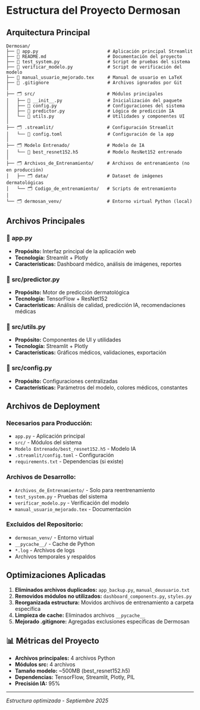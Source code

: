 #  Estructura del Proyecto Dermosan

##  Arquitectura Principal

```
Dermosan/
├── 📄 app.py                          # Aplicación principal Streamlit
├── 📄 README.md                       # Documentación del proyecto
├── 📄 test_system.py                  # Script de pruebas del sistema
├── 📄 verificar_modelo.py             # Script de verificación del modelo
├── 📄 manual_usuario_mejorado.tex     # Manual de usuario en LaTeX
├── 📄 .gitignore                      # Archivos ignorados por Git
│
├── 🗂️ src/                           # Módulos principales
│   ├── 📄 __init__.py                 # Inicialización del paquete
│   ├── 📄 config.py                   # Configuraciones del sistema
│   ├── 📄 predictor.py                # Lógica de predicción IA
│   └── 📄 utils.py                    # Utilidades y componentes UI
│
├── 🗂️ .streamlit/                    # Configuración Streamlit
│   └── 📄 config.toml                 # Configuración de la app
│
├── 🗂️ Modelo Entrenado/              # Modelo de IA
│   └── 📄 best_resnet152.h5           # Modelo ResNet152 entrenado
│
├── 🗂️ Archivos_de_Entrenamiento/     # Archivos de entrenamiento (no en producción)
│   ├── 🗂️ data/                      # Dataset de imágenes dermatológicas
│   └── 🗂️ Codigo_de_entrenamiento/   # Scripts de entrenamiento
│
└── 🗂️ dermosan_venv/                 # Entorno virtual Python (local)
```

##  Archivos Principales

### 📄 **app.py**
- **Propósito:** Interfaz principal de la aplicación web
- **Tecnología:** Streamlit + Plotly
- **Características:** Dashboard médico, análisis de imágenes, reportes

### 📄 **src/predictor.py**
- **Propósito:** Motor de predicción dermatológica
- **Tecnología:** TensorFlow + ResNet152
- **Características:** Análisis de calidad, predicción IA, recomendaciones médicas

### 📄 **src/utils.py**
- **Propósito:** Componentes de UI y utilidades
- **Tecnología:** Streamlit + Plotly
- **Características:** Gráficos médicos, validaciones, exportación

### 📄 **src/config.py**
- **Propósito:** Configuraciones centralizadas
- **Características:** Parámetros del modelo, colores médicos, constantes

##  Archivos de Deployment

###  **Necesarios para Producción:**
- `app.py` - Aplicación principal
- `src/` - Módulos del sistema
- `Modelo Entrenado/best_resnet152.h5` - Modelo IA
- `.streamlit/config.toml` - Configuración
- `requirements.txt` - Dependencias (si existe)

###  **Archivos de Desarrollo:**
- `Archivos_de_Entrenamiento/` - Solo para reentrenamiento
- `test_system.py` - Pruebas del sistema
- `verificar_modelo.py` - Verificación del modelo
- `manual_usuario_mejorado.tex` - Documentación

###  **Excluidos del Repositorio:**
- `dermosan_venv/` - Entorno virtual
- `__pycache__/` - Cache de Python
- `*.log` - Archivos de logs
- Archivos temporales y respaldos

##  Optimizaciones Aplicadas

1. **Eliminados archivos duplicados:** `app_backup.py`, `manual_deusuario.txt`
2. **Removidos módulos no utilizados:** `dashboard_components.py`, `styles.py`
3. **Reorganizada estructura:** Movidos archivos de entrenamiento a carpeta específica
4. **Limpieza de cache:** Eliminados archivos `__pycache__`
5. **Mejorado .gitignore:** Agregadas exclusiones específicas de Dermosan

## 📊 Métricas del Proyecto

- **Archivos principales:** 4 archivos Python
- **Módulos src:** 4 archivos
- **Tamaño modelo:** ~500MB (best_resnet152.h5)
- **Dependencias:** TensorFlow, Streamlit, Plotly, PIL
- **Precisión IA:** 95%

---
*Estructura optimizada - Septiembre 2025*
